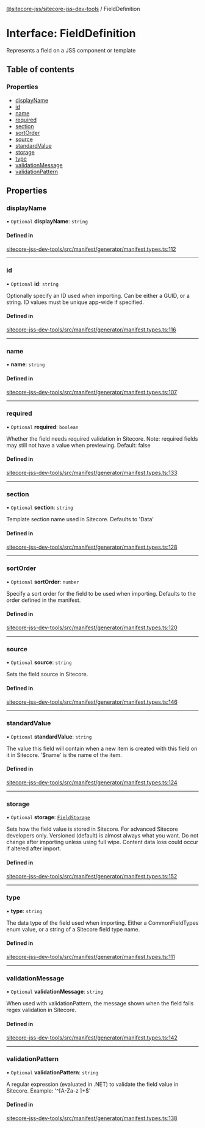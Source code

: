 [@sitecore-jss/sitecore-jss-dev-tools](../README.md) / FieldDefinition

# Interface: FieldDefinition

Represents a field on a JSS component or template

## Table of contents

### Properties

- [displayName](FieldDefinition.md#displayname)
- [id](FieldDefinition.md#id)
- [name](FieldDefinition.md#name)
- [required](FieldDefinition.md#required)
- [section](FieldDefinition.md#section)
- [sortOrder](FieldDefinition.md#sortorder)
- [source](FieldDefinition.md#source)
- [standardValue](FieldDefinition.md#standardvalue)
- [storage](FieldDefinition.md#storage)
- [type](FieldDefinition.md#type)
- [validationMessage](FieldDefinition.md#validationmessage)
- [validationPattern](FieldDefinition.md#validationpattern)

## Properties

### displayName

• `Optional` **displayName**: `string`

#### Defined in

[sitecore-jss-dev-tools/src/manifest/generator/manifest.types.ts:112](https://github.com/Sitecore/jss/blob/ac3035684/packages/sitecore-jss-dev-tools/src/manifest/generator/manifest.types.ts#L112)

___

### id

• `Optional` **id**: `string`

Optionally specify an ID used when importing. Can be either a GUID, or a string. ID values must be unique app-wide if specified.

#### Defined in

[sitecore-jss-dev-tools/src/manifest/generator/manifest.types.ts:116](https://github.com/Sitecore/jss/blob/ac3035684/packages/sitecore-jss-dev-tools/src/manifest/generator/manifest.types.ts#L116)

___

### name

• **name**: `string`

#### Defined in

[sitecore-jss-dev-tools/src/manifest/generator/manifest.types.ts:107](https://github.com/Sitecore/jss/blob/ac3035684/packages/sitecore-jss-dev-tools/src/manifest/generator/manifest.types.ts#L107)

___

### required

• `Optional` **required**: `boolean`

Whether the field needs required validation in Sitecore. Note: required fields may still not have a value when previewing.
Default: false

#### Defined in

[sitecore-jss-dev-tools/src/manifest/generator/manifest.types.ts:133](https://github.com/Sitecore/jss/blob/ac3035684/packages/sitecore-jss-dev-tools/src/manifest/generator/manifest.types.ts#L133)

___

### section

• `Optional` **section**: `string`

Template section name used in Sitecore. Defaults to 'Data'

#### Defined in

[sitecore-jss-dev-tools/src/manifest/generator/manifest.types.ts:128](https://github.com/Sitecore/jss/blob/ac3035684/packages/sitecore-jss-dev-tools/src/manifest/generator/manifest.types.ts#L128)

___

### sortOrder

• `Optional` **sortOrder**: `number`

Specify a sort order for the field to be used when importing. Defaults to the order defined in the manifest.

#### Defined in

[sitecore-jss-dev-tools/src/manifest/generator/manifest.types.ts:120](https://github.com/Sitecore/jss/blob/ac3035684/packages/sitecore-jss-dev-tools/src/manifest/generator/manifest.types.ts#L120)

___

### source

• `Optional` **source**: `string`

Sets the field source in Sitecore.

#### Defined in

[sitecore-jss-dev-tools/src/manifest/generator/manifest.types.ts:146](https://github.com/Sitecore/jss/blob/ac3035684/packages/sitecore-jss-dev-tools/src/manifest/generator/manifest.types.ts#L146)

___

### standardValue

• `Optional` **standardValue**: `string`

The value this field will contain when a new item is created with this field on it in Sitecore. '$name' is the name of the item.

#### Defined in

[sitecore-jss-dev-tools/src/manifest/generator/manifest.types.ts:124](https://github.com/Sitecore/jss/blob/ac3035684/packages/sitecore-jss-dev-tools/src/manifest/generator/manifest.types.ts#L124)

___

### storage

• `Optional` **storage**: [`FieldStorage`](../enums/FieldStorage.md)

Sets how the field value is stored in Sitecore. For advanced Sitecore developers only.
Versioned (default) is almost always what you want. Do not change after importing unless using full wipe.
Content data loss could occur if altered after import.

#### Defined in

[sitecore-jss-dev-tools/src/manifest/generator/manifest.types.ts:152](https://github.com/Sitecore/jss/blob/ac3035684/packages/sitecore-jss-dev-tools/src/manifest/generator/manifest.types.ts#L152)

___

### type

• **type**: `string`

The data type of the field used when importing. Either a CommonFieldTypes enum value, or a string of a Sitecore field type name.

#### Defined in

[sitecore-jss-dev-tools/src/manifest/generator/manifest.types.ts:111](https://github.com/Sitecore/jss/blob/ac3035684/packages/sitecore-jss-dev-tools/src/manifest/generator/manifest.types.ts#L111)

___

### validationMessage

• `Optional` **validationMessage**: `string`

When used with validationPattern, the message shown when the field fails regex validation in Sitecore.

#### Defined in

[sitecore-jss-dev-tools/src/manifest/generator/manifest.types.ts:142](https://github.com/Sitecore/jss/blob/ac3035684/packages/sitecore-jss-dev-tools/src/manifest/generator/manifest.types.ts#L142)

___

### validationPattern

• `Optional` **validationPattern**: `string`

A regular expression (evaluated in .NET) to validate the field value in Sitecore.
Example: '^[A-Za-z ]+$'

#### Defined in

[sitecore-jss-dev-tools/src/manifest/generator/manifest.types.ts:138](https://github.com/Sitecore/jss/blob/ac3035684/packages/sitecore-jss-dev-tools/src/manifest/generator/manifest.types.ts#L138)
